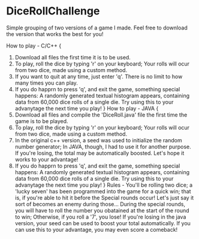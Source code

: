 # DiceRollChallenge
Simple grouping of two versions of a game I made.  Feel free to download the version that works the best for you!

How to play - C/C++ {
1. Download all files the first time it is to be used.
2. To play, roll the dice by typing 'r' on your keyboard;  Your rolls will ocur from two dice, made using a custom method.
3. If you want to quit at any time, just enter 'q'.  There is no limit to how many times you can play.
4. If you do happrn to press 'q', and exit the game, something special happens:  A randomly generated textual histogram appears, containing data from 60,000 dice rolls of a single die.  Try using this to your advanytage the next time you play!
}
How to play - JAVA {
1. Download all files and compile the 'DiceRoll.java' file the first time the game is to be played.
2. To play, roll the dice by typing 'r' on your keyboard;  Your rolls will ocur from two dice, made using a custom method.
3. In the original c++ version, a seed was used to initialize the random number generator; In JAVA, though, I had to use it for another purpose.  If you're losing, the total may be automatically boosted.  Let's hope it works to your advantage!
4.  If you do happrn to press 'q', and exit the game, something special happens:  A randomly generated textual histogram appears, containing data from 60,000 dice rolls of a single die.  Try using this to your advanytage the next time you play!
}
Rules - You'll be rolling two dice; a 'lucky seven' has been programmed into the game for a quick win; that is, if you're able to hit it before the Special rounds occur!  Let's just say it sort of becomes an enemy during those...
During the special rounds, you will have to roll the number you obatained at the start of the round to win; Otherwise, if you roll a '7', you lose!
If you're losing in the java version, your seed can be used to boost your total automatically.  If you can use this to your advantage, you may even score a comeback!
